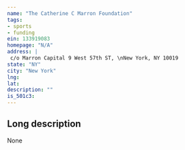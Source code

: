 ```yaml
---
name: "The Catherine C Marron Foundation"
tags:
- sports
- funding
ein: 133919083
homepage: "N/A"
address: |
 c/o Marron Capital 9 West 57th ST, \nNew York, NY 10019
state: "NY"
city: "New York"
lng: 
lat: 
description: ""
is_501c3: 
---
```


## Long description

None
